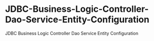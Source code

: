 # JDBC-Business-Logic-Controller-Dao-Service-Entity-Configuration
JDBC Business Logic Controller Dao Service Entity Configuration

